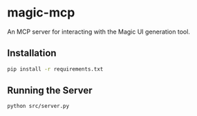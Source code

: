 # magic-mcp

An MCP server for interacting with the Magic UI generation tool.

## Installation

```bash
pip install -r requirements.txt
```

## Running the Server

```bash
python src/server.py
```